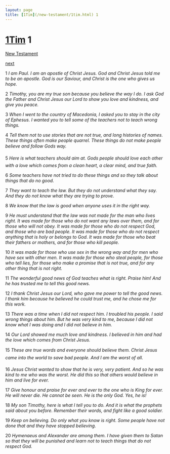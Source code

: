 ```yaml
---
layout: page
title: [1Tim](/new-testament/1tim.html) 1
---
```


# [1Tim](/new-testament/1tim.html) 1

[New Testament](/new-testament.html)


[next](/new-testament/1tim/1tim-2.html)

1 _I am Paul. I am an apostle of Christ Jesus. God and Christ Jesus told me to be an apostle.  God is our Saviour, and Christ is the one who gives us hope._

2 _Timothy, you are my true son because you believe the way I do. I ask God the Father and Christ Jesus our Lord to show you love and kindness, and give you peace._

3 _When I went to the country of Macedonia, I asked you to stay in the city of Ephesus. I wanted you to tell some of the teachers not to teach wrong things._

4 _Tell them not to use stories that are not true, and long histories of names. These things often make people quarrel. These things do not make people believe and follow Gods way._

5 _Here is what teachers should aim at. Gods people should love each other with a love which comes from a clean heart, a clear mind, and true faith._

6 _Some teachers have not tried to do these things and so they talk about things that do no good._

7 _They want to teach the law. But they do not understand what they say. And they do not know what they are trying to prove._

8 _We know that the law is good when anyone uses it in the right way._

9 _He must understand that the law was not made for the man who lives right. It was made for those who do not want any laws over them, and for those who will not obey. It was made for those who do not respect God, and those who are bad people. It was made for those who do not respect anything that is holy or belongs to God. It was made for those who beat their fathers or mothers, and for those who kill people._

10 _It was made for those who use sex in the wrong way and for men who have sex with other men. It was made for those who steal people, for those who tell lies, for those who make a promise that is not true, and for any other thing that is not right._

11 _The wonderful good news of God teaches what is right. Praise him! And he has trusted me to tell this good news._

12 _I thank Christ Jesus our Lord, who gave me power to tell the good news. I thank him because he believed he could trust me, and he chose me for this work._

13 _There was a time when I did not respect him. I troubled his people. I said wrong things about him. But he was very kind to me, because I did not know what I was doing and I did not believe in him._

14 _Our Lord showed me much love and kindness. I believed in him and had the love which comes from Christ Jesus._

15 _These are true words and everyone should believe them. Christ Jesus came into the world to save bad people. And I am the worst of all._

16 _Jesus Christ wanted to show that he is very, very patient. And so he was kind to me who was the worst. He did this so that others would believe in him and live for ever._

17 _Give honour and praise for ever and ever to the one who is King for ever. He will never die. He cannot be seen. He is the only God. Yes, he is!_

18 _My son Timothy, here is what I tell you to do. And it is what the prophets said about you before. Remember their words, and fight like a good soldier._

19 _Keep on believing. Do only what you know is right. Some people have not done that and they have stopped believing._

20 _Hymenaeus and Alexander are among them. I have given them to Satan so that they will be punished and learn not to teach things that do not respect God._

